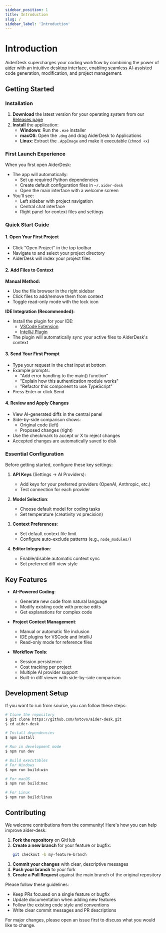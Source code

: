 ```yaml
---
sidebar_position: 1
title: Introduction
slug: /
sidebar_label: 'Introduction'
---
```


# Introduction

AiderDesk supercharges your coding workflow by combining the power of [aider](https://aider.chat) with an intuitive desktop interface, enabling seamless AI-assisted code generation, modification, and project management.

## Getting Started

### Installation

1. **Download** the latest version for your operating system from our [Releases page](https://github.com/hotovo/aider-desk/releases)
2. **Install** the application:
   - **Windows**: Run the `.exe` installer
   - **macOS**: Open the `.dmg` and drag AiderDesk to Applications
   - **Linux**: Extract the `.AppImage` and make it executable (`chmod +x`)

### First Launch Experience

When you first open AiderDesk:
- The app will automatically:
  - Set up required Python dependencies
  - Create default configuration files in `~/.aider-desk`
  - Open the main interface with a welcome screen
- You'll see:
  - Left sidebar with project navigation
  - Central chat interface
  - Right panel for context files and settings

### Quick Start Guide

#### 1. Open Your First Project
- Click "Open Project" in the top toolbar
- Navigate to and select your project directory
- AiderDesk will index your project files

#### 2. Add Files to Context
**Manual Method:**
- Use the file browser in the right sidebar
- Click files to add/remove them from context
- Toggle read-only mode with the lock icon

**IDE Integration (Recommended):**
- Install the plugin for your IDE:
  - [VSCode Extension](https://marketplace.visualstudio.com/items?itemName=hotovo-sk.aider-desk-connector)
  - [IntelliJ Plugin](https://plugins.jetbrains.com/plugin/26313-aiderdesk-connector)
- The plugin will automatically sync your active files to AiderDesk's context

#### 3. Send Your First Prompt
- Type your request in the chat input at bottom
- Example prompts:
  - "Add error handling to the main() function"
  - "Explain how this authentication module works"
  - "Refactor this component to use TypeScript"
- Press Enter or click Send

#### 4. Review and Apply Changes
- View AI-generated diffs in the central panel
- Side-by-side comparison shows:
  - Original code (left)
  - Proposed changes (right)
- Use the checkmark to accept or X to reject changes
- Accepted changes are automatically saved to disk

### Essential Configuration

Before getting started, configure these key settings:

1. **API Keys** (Settings → AI Providers):
   - Add keys for your preferred providers (OpenAI, Anthropic, etc.)
   - Test connection for each provider

2. **Model Selection**:
   - Choose default model for coding tasks
   - Set temperature (creativity vs precision)

3. **Context Preferences**:
   - Set default context file limit
   - Configure auto-exclude patterns (e.g., `node_modules/`)

4. **Editor Integration**:
   - Enable/disable automatic context sync
   - Set preferred diff view style

## Key Features

- **AI-Powered Coding**:
  - Generate new code from natural language
  - Modify existing code with precise edits
  - Get explanations for complex code

- **Project Context Management**:
  - Manual or automatic file inclusion
  - IDE plugins for VSCode and IntelliJ
  - Read-only mode for reference files

- **Workflow Tools**:
  - Session persistence
  - Cost tracking per project
  - Multiple AI provider support
  - Built-in diff viewer with side-by-side comparison

## Development Setup
If you want to run from source, you can follow these steps:

```bash
# Clone the repository
$ git clone https://github.com/hotovo/aider-desk.git
$ cd aider-desk

# Install dependencies
$ npm install

# Run in development mode
$ npm run dev

# Build executables
# For Windows
$ npm run build:win

# For macOS
$ npm run build:mac

# For Linux
$ npm run build:linux
```

## Contributing

We welcome contributions from the community! Here's how you can help improve aider-desk:

1. **Fork the repository** on GitHub
2. **Create a new branch** for your feature or bugfix:
   ```bash
   git checkout -b my-feature-branch
   ```
3. **Commit your changes** with clear, descriptive messages
4. **Push your branch** to your fork
5. **Create a Pull Request** against the main branch of the original repository

Please follow these guidelines:
- Keep PRs focused on a single feature or bugfix
- Update documentation when adding new features
- Follow the existing code style and conventions
- Write clear commit messages and PR descriptions

For major changes, please open an issue first to discuss what you would like to change.
